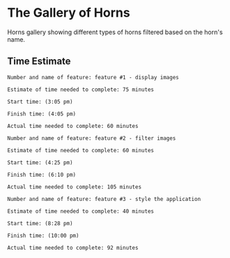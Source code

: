 # The Gallery of Horns
Horns gallery showing different types of horns filtered based on the horn's name. 

## Time Estimate 

```
Number and name of feature: feature #1 - display images

Estimate of time needed to complete: 75 minutes

Start time: (3:05 pm)

Finish time: (4:05 pm)

Actual time needed to complete: 60 minutes 
```  

```
Number and name of feature: feature #2 - filter images

Estimate of time needed to complete: 60 minutes

Start time: (4:25 pm)

Finish time: (6:10 pm)

Actual time needed to complete: 105 minutes 
```  

```
Number and name of feature: feature #3 - style the application

Estimate of time needed to complete: 40 minutes

Start time: (8:28 pm)

Finish time: (10:00 pm)

Actual time needed to complete: 92 minutes 
```